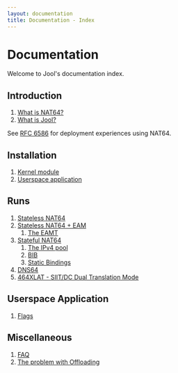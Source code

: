 ```yaml
---
layout: documentation
title: Documentation - Index
---
```


# Documentation

Welcome to Jool's documentation index.

## Introduction

1. [What is NAT64?](intro-nat64.html)
2. [What is Jool?](intro-jool.html)

See <a href="https://tools.ietf.org/html/rfc6586" target="_blank">RFC 6586</a> for deployment experiences using NAT64.

## Installation

1. [Kernel module](mod-install.html)
2. [Userspace application](usr-install.html)

## Runs

1. [Stateless NAT64](mod-run-vanilla.html)
2. [Stateless NAT64 + EAM](mod-run-eam.html)
	1. [The EAMT](misc-eamt.html)
3. [Stateful NAT64](mod-run-stateful.html)
	1. [The IPv4 pool](op-pool4.html)
	2. [BIB](misc-bib.html)
	3. [Static Bindings](op-static-bindings.html)
4. [DNS64](op-dns64.html)
5. [464XLAT - SIIT/DC Dual Translation Mode](mod-run-464xlat.html)

## Userspace Application

1. [Flags](usr-flags.html)

## Miscellaneous

1. [FAQ](misc-faq.html)
2. [The problem with Offloading](misc-offloading.html)

